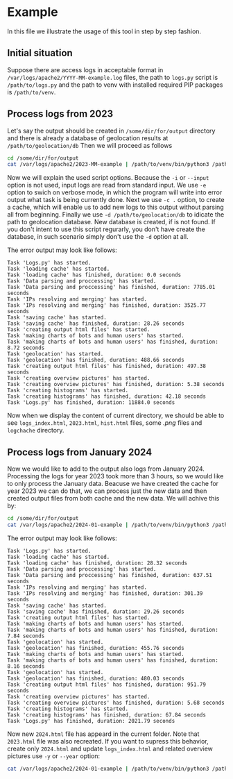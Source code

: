# Example

In this file we illustrate the usage of this tool in step by step fashion.
 
## Initial situation
Suppose there are access logs in acceptable format in `/var/logs/apache2/YYYY-MM-example.log` files,
the path to `logs.py` script is `/path/to/logs.py` and 
the path to venv with installed required PIP packages is `/path/to/venv`.

## Process logs from 2023
Let's say the output should be created in `/some/dir/for/output` directory
and there is already a database of geolocation results at `/path/to/geolocation/db`
Then we will proceed as follows

```sh
cd /some/dir/for/output
cat /var/logs/apache2/2023-MM-example | /path/to/venv/bin/python3 /path/to/logs.py -e -n example_log -c . -d /path/to/geolocation/db 
```

Now we will explain the used script options.
Because the `-i` or `--input` option is not used, input logs are read from standard input.
We use `-e` option to swich on verbose mode, in which the program will write into error output what task is being currently done. Next we use `-c .` option, to create a cache,
which will enable us to add new logs to this output without parsing all from beginning.
Finally we use `-d /path/to/geolocation/db` to idicate the path to geolocation database.
New database is created, if is not found. If you don't intent to use this script regurarly,
you don't have create the database, in such scenario simply don't use the `-d` option at all.

The error output may look like follows:
```
Task 'Logs.py' has started.
Task 'loading cache' has started.
Task 'loading cache' has finished, duration: 0.0 seconds
Task 'Data parsing and proccessing' has started.
Task 'Data parsing and proccessing' has finished, duration: 7785.01 seconds
Task 'IPs resolving and merging' has started.
Task 'IPs resolving and merging' has finished, duration: 3525.77 seconds
Task 'saving cache' has started.
Task 'saving cache' has finished, duration: 28.26 seconds
Task 'creating output html files' has started.
Task 'making charts of bots and human users' has started.
Task 'making charts of bots and human users' has finished, duration: 8.72 seconds
Task 'geolocation' has started.
Task 'geolocation' has finished, duration: 488.66 seconds
Task 'creating output html files' has finished, duration: 497.38 seconds
Task 'creating overview pictures' has started.
Task 'creating overview pictures' has finished, duration: 5.38 seconds
Task 'creating histograms' has started.
Task 'creating histograms' has finished, duration: 42.18 seconds
Task 'Logs.py' has finished, duration: 11884.0 seconds
```

Now when we display the content of current directory, we should be able to see
`logs_index.html`, `2023.html`, `hist.html` files, some *.png* files and 
`logchache` directory.

## Process logs from January 2024

Now we would like to add to the output also logs from January 2024.
Processing the logs for year 2023 took more than 3 hours, so we would like
to only process the January data. Beacuse we have created the cache for year 2023
we can do that, we can process just the new data and then created output files from 
both cache and the new data. We will achive this by:

```sh
cd /some/dir/for/output
cat /var/logs/apache2/2024-01-example | /path/to/venv/bin/python3 /path/to/logs.py -e -n example_log -c . -d /path/to/geolocation/db 
```

The error output may look like follows:
```
Task 'Logs.py' has started.
Task 'loading cache' has started.
Task 'loading cache' has finished, duration: 28.32 seconds
Task 'Data parsing and proccessing' has started.
Task 'Data parsing and proccessing' has finished, duration: 637.51 seconds
Task 'IPs resolving and merging' has started.
Task 'IPs resolving and merging' has finished, duration: 301.39 seconds
Task 'saving cache' has started.
Task 'saving cache' has finished, duration: 29.26 seconds
Task 'creating output html files' has started.
Task 'making charts of bots and human users' has started.
Task 'making charts of bots and human users' has finished, duration: 7.84 seconds
Task 'geolocation' has started.
Task 'geolocation' has finished, duration: 455.76 seconds
Task 'making charts of bots and human users' has started.
Task 'making charts of bots and human users' has finished, duration: 8.16 seconds
Task 'geolocation' has started.
Task 'geolocation' has finished, duration: 480.03 seconds
Task 'creating output html files' has finished, duration: 951.79 seconds
Task 'creating overview pictures' has started.
Task 'creating overview pictures' has finished, duration: 5.68 seconds
Task 'creating histograms' has started.
Task 'creating histograms' has finished, duration: 67.84 seconds
Task 'Logs.py' has finished, duration: 2021.79 seconds
```

Now new `2024.html` file has appeard in the current folder.
Note that `2023.html` file was also recreated. If you want to supress this behavior, 
create only `2024.html` and update `logs_index.html` and related overview pictures
use `-y` or `--year` option:
```sh
cat /var/logs/apache2/2024-01-example | /path/to/venv/bin/python3 /path/to/logs.py -e -n example_log -c . -d /path/to/geolocation/db -y 2024
```
